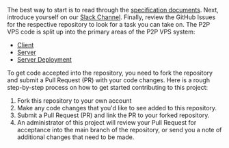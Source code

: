 The best way to start is to read through the [specification documents](http://p2pvps.org/documentation/).
Next, introduce yourself on our
[Slack Channel](https://join.slack.com/t/p2pvps/shared_invite/enQtMjk2MjAyNTQwODcxLTE4MGM2Y2ZiMjZiZDM5MTgzZmMxNzFjNzg0N2RjZDZlZjY5MzU3M2VjNzc5ZGU1ZDYwZGMzNzkwNWFjNWQ3NmM).
Finally, review the GitHub Issues for the respective repository to look for a task you can take on.
The P2P VPS code is split up into the primary areas of the P2P VPS system:

* [Client](https://github.com/P2PVPS/p2pvps-client)
* [Server](https://github.com/P2PVPS/p2pvps-server)
* [Server Deployment](https://github.com/P2PVPS/server-deployment)


To get code accepted into the repository, you need to fork the repository and
submit a Pull Request (PR) with your code changes.
Here is a rough step-by-step process on how to get started contributing to this project:
 1. Fork this repository to your own account
 2. Make any code changes that you'd like to see added to this repository.
 3. Submit a Pull Request (PR) and link the PR to your forked repository.
 4. An administrator of this project will review your Pull Request for acceptance
 into the main branch of the repository, or send you a note of additional changes
 that need to be made.
